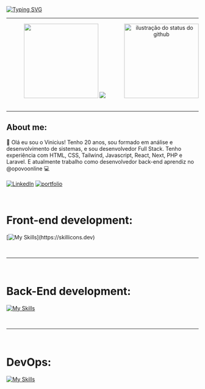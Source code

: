 [![Typing SVG](https://readme-typing-svg.herokuapp.com/?color=fff&size=35&center=true&vCenter=true&width=1000&lines=HELLO,+My+name+is+Vinicius+Viana;+:%29)](https://git.io/typing-svg)
<hr />

<div align="center">
<img height="195px" src="https://github-readme-stats.vercel.app/api/top-langs/?username=ViniciusVianaS&layout=compact&theme=dracula" />
 
 <img height="195px" align="right" src="https://github-readme-stats.vercel.app/api?username=ViniciusVianaS&theme=dracula&show_icons=true&cache_seconds=2300&include_all_commits=true&count_private=true" alt="ilustração do status do github">

 <img src="https://github-profile-summary-cards.vercel.app/api/cards/profile-details?username=ViniciusVianaS&theme=dracula">
</div>

<br />
<hr />

## About me:
👋 Olá eu sou o Vinicius! Tenho 20 anos,
sou formado em análise e desenvolvimento de sistemas,
e sou desenvolvedor Full Stack.
Tenho experiência com HTML, CSS, Tailwind, Javascript, React, Next, PHP e Laravel. E atualmente trabalho como desenvolvedor back-end aprendiz no @opovoonline 💻
<br />
<br />
  [![LinkedIn](https://img.shields.io/badge/linkedin-%230077B5.svg?style=for-the-badge&logo=linkedin&logoColor=white)](https://www.linkedin.com/in/vinicius-viana-672006240)
  [![portfolio](https://img.shields.io/badge/my_portfolio-000?style=for-the-badge&logo=ko-fi&logoColor=white)](https://meu-site-psi.vercel.app/)

<div style="display: inline_block"><br>
  
  # Front-end development:
  
  [![My Skills](https://skillicons.dev/icons?i=html,css,js,typescript,react,next,vue,tailwind,)](https://skillicons.dev)

</div>
<br />
<hr />
<div style="display: inline_block, margin-left: '20px'"><br>
  
  # Back-End development:

  [![My Skills](https://skillicons.dev/icons?i=js,php,laravel,mysql)](https://skillicons.dev)
  
</div>
<br />
<hr />
<div style='display: inline_block'><br>

 # DevOps:

[![My Skills](https://skillicons.dev/icons?i=git,github,gitlab)](https://skillicons.dev)

</div>
